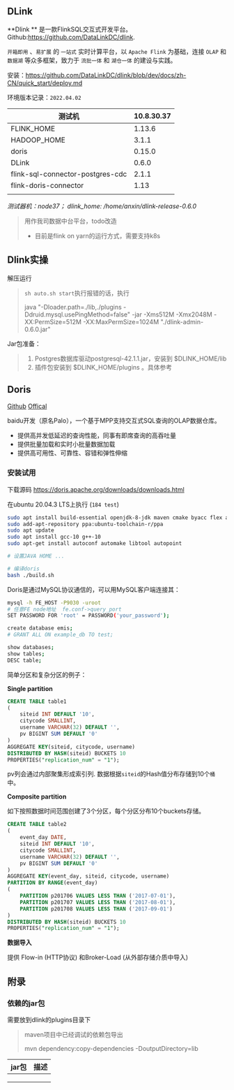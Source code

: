 ## DLink

**Dlink ** 是一款FlinkSQL交互式开发平台。Github:https://github.com/DataLinkDC/dlink.

`开箱即用` 、`易扩展` 的 `一站式` 实时计算平台，以 `Apache Flink` 为基础，连接 `OLAP` 和 `数据湖` 等众多框架，致力于 `流批一体` 和 `湖仓一体` 的建设与实践。

安装：https://github.com/DataLinkDC/dlink/blob/dev/docs/zh-CN/quick_start/deploy.md

环境版本记录：`2022.04.02`

| 测试机                           | 10.8.30.37 |
| -------------------------------- | ---------- |
| FLINK_HOME                       | 1.13.6     |
| HADOOP_HOME                      | 3.1.1      |
| doris                            | 0.15.0     |
| DLink                            | 0.6.0      |
| flink-sql-connector-postgres-cdc | 2.1.1      |
| flink-doris-connector            | 1.13       |
|                                  |            |

*测试器机：node37； dlink_home: /home/anxin/dlink-release-0.6.0*

> 用作我司数据中台平台，todo改造
>
> + 目前是flink on yarn的运行方式，需要支持k8s

 

## Dlink实操

解压运行

> `sh auto.sh start`执行报错的话，执行
>
> java "-Dloader.path=./lib,./plugins -Ddruid.mysql.usePingMethod=false" -jar -Xms512M -Xmx2048M -XX:PermSize=512M -XX:MaxPermSize=1024M "./dlink-admin-0.6.0.jar"



Jar包准备：

> 1. Postgres数据库驱动postgresql-42.1.1.jar，安装到 $DLINK_HOME/lib
> 2. 插件包安装到 $DLINK_HOME/plugins 。具体参考 





## Doris

[Github](https://github.com/apache/incubator-doris)  [Offical](https://doris.apache.org/installing/compilation.html#developing-mirror-compilation-using-docker-recommended)

baidu开发（原名Palo），一个基于MPP支持交互式SQL查询的OLAP数据仓库。

+ 提供高并发低延迟的查询性能，同事有即席查询的高吞吐量
+ 提供批量加载和实时小批量数据加载
+ 提供高可用性、可靠性、容错和弹性伸缩

### 安装试用

下载源码 https://doris.apache.org/downloads/downloads.html

在ubuntu 20.04.3 LTS上执行 (`184 test`)

```sh
sudo apt install build-essential openjdk-8-jdk maven cmake byacc flex automake libtool-bin bison binutils-dev libiberty-dev zip unzip libncurses5-dev curl git ninja-build python
sudo add-apt-repository ppa:ubuntu-toolchain-r/ppa
sudo apt update
sudo apt install gcc-10 g++-10
sudo apt-get install autoconf automake libtool autopoint

# 设置JAVA HOME ...

# 编译doris
bash ./build.sh

```

Doris是通过MySQL协议通信的，可以用MySQL客户端连接其：

```sh
mysql -h FE_HOST -P9030 -uroot
# 任意FE node地址  fe.conf->query_port 
SET PASSWORD FOR 'root' = PASSWORD('your_password');

create database emis;
# GRANT ALL ON example_db TO test;

show databases;
show tables;
DESC table;

```

简单分区和复杂分区的例子：

**Single partition**

```sql
CREATE TABLE table1
(
    siteid INT DEFAULT '10',
    citycode SMALLINT,
    username VARCHAR(32) DEFAULT '',
    pv BIGINT SUM DEFAULT '0'
)
AGGREGATE KEY(siteid, citycode, username)
DISTRIBUTED BY HASH(siteid) BUCKETS 10
PROPERTIES("replication_num" = "1");
```

pv列会通过内部聚集形成索引列. 数据根据`siteid`的Hash值分布存储到10个`桶`中。

**Composite partition**

如下按照数据时间范围创建了3个分区，每个分区分布10个buckets存储。

```sql
CREATE TABLE table2
(
    event_day DATE,
    siteid INT DEFAULT '10',
    citycode SMALLINT,
    username VARCHAR(32) DEFAULT '',
    pv BIGINT SUM DEFAULT '0'
)
AGGREGATE KEY(event_day, siteid, citycode, username)
PARTITION BY RANGE(event_day)
(
    PARTITION p201706 VALUES LESS THAN ('2017-07-01'),
    PARTITION p201707 VALUES LESS THAN ('2017-08-01'),
    PARTITION p201708 VALUES LESS THAN ('2017-09-01')
)
DISTRIBUTED BY HASH(siteid) BUCKETS 10
PROPERTIES("replication_num" = "1");
```



**数据导入**

提供 Flow-in (HTTP协议) 和Broker-Load (从外部存储介质中导入)



## 附录

### 依赖的jar包

需要放到dlink的plugins目录下

> maven项目中已经调试的依赖包导出
>
> mvn dependency:copy-dependencies -DoutputDirectory=lib

| jar包 | 描述 |
| ----- | ---- |
|       |      |
|       |      |
|       |      |


